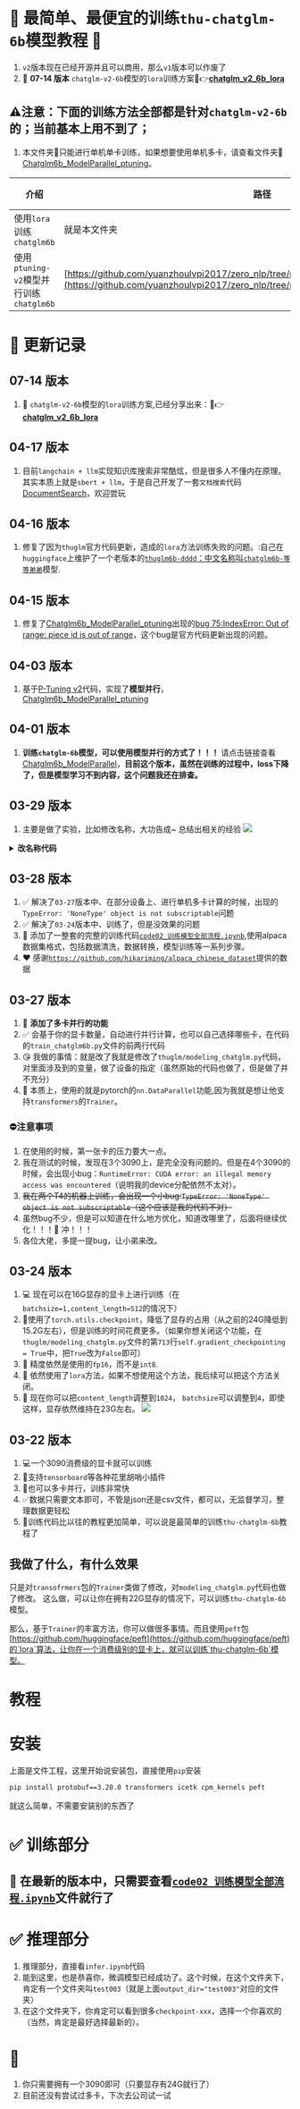 # 🚀 最简单、最便宜的训练`thu-chatglm-6b`模型教程 🎯
1. `v2`版本现在已经开源并且可以商用，那么`v1`版本可以作废了
2. 🎉 **07-14 版本** `chatglm-v2-6b`模型的`lora`训练方案🔗👉[**chatglm_v2_6b_lora**](https://github.com/yuanzhoulvpi2017/zero_nlp/tree/main/chatglm_v2_6b_lora)



## ⚠️注意：下面的训练方法全部都是针对`chatglm-v2-6b`的；当前基本上用不到了；
1. 本文件夹📁只能进行单机单卡训练，如果想要使用单机多卡，请查看文件夹📁[Chatglm6b_ModelParallel_ptuning](https://github.com/yuanzhoulvpi2017/zero_nlp/tree/main/Chatglm6b_ModelParallel_ptuning)。


|介绍|路径|状态|
|------------------|------------------|------------------|
| 使用`lora`训练`chatglm6b`|就是本文件夹| ✅  |
| 使用`ptuning-v2`模型并行训练`chatglm6b`|[https://github.com/yuanzhoulvpi2017/zero_nlp/tree/main/Chatglm6b_ModelParallel_ptuning](https://github.com/yuanzhoulvpi2017/zero_nlp/tree/main/Chatglm6b_ModelParallel_ptuning)| ✅  |


# 📝 更新记录

## **07-14 版本**
1. 🎉 `chatglm-v2-6b`模型的`lora`训练方案,已经分享出来：🔗👉[**chatglm_v2_6b_lora**](https://github.com/yuanzhoulvpi2017/zero_nlp/tree/main/chatglm_v2_6b_lora)


## **04-17 版本**
1. 目前`langchain + llm`实现知识库搜索非常酷炫，但是很多人不懂内在原理。其实本质上就是`sbert + llm`，于是自己开发了一套`文档搜索`代码[DocumentSearch](https://github.com/yuanzhoulvpi2017/DocumentSearch)，欢迎尝玩

## **04-16 版本**
1. 修复了因为`thuglm`官方代码更新，造成的`lora`方法训练失败的问题。:自己在`huggingface`上维护了一个老版本的[`thuglm6b-dddd`：中文名称叫`chatglm6b-等等弟弟`](https://huggingface.co/yuanzhoulvpi/chatglm6b-dddd)模型.

## **04-15 版本**
1. 修复了[Chatglm6b_ModelParallel_ptuning](https://github.com/yuanzhoulvpi2017/zero_nlp/tree/main/Chatglm6b_ModelParallel_ptuning)出现的[bug 75:IndexError: Out of range: piece id is out of range](https://github.com/yuanzhoulvpi2017/zero_nlp/issues/75)，这个bug是官方代码更新出现的问题。

## **04-03 版本**
1. 基于[P-Tuning v2](https://github.com/THUDM/P-tuning-v2)代码，实现了**模型并行**，[Chatglm6b_ModelParallel_ptuning](https://github.com/yuanzhoulvpi2017/zero_nlp/tree/main/Chatglm6b_ModelParallel_ptuning)
## **04-01 版本**
1. **训练`chatglm-6b`模型，可以使用模型并行的方式了！！！** 请点击链接查看[Chatglm6b_ModelParallel](https://github.com/yuanzhoulvpi2017/zero_nlp/tree/main/Chatglm6b_ModelParallel)，**目前这个版本，虽然在训练的过程中，loss下降了，但是模型学习不到内容，这个问题我还在排查。**
## **03-29 版本**
1. 主要是做了实验，比如修改名称，大功告成~ 总结出相关的经验
![](images/showresult0329.png)
<details><summary><b>改名称代码</b></summary>

在文件[`code02_训练模型全部流程.ipynb`](https://github.com/yuanzhoulvpi2017/zero_nlp/blob/main/simple_thu_chatglm6b/code02_%E8%AE%AD%E7%BB%83%E6%A8%A1%E5%9E%8B%E5%85%A8%E9%83%A8%E6%B5%81%E7%A8%8B.ipynb)的`cell-5`代码的前面，创建一个新的`cell`，然后把下面的代码放到这个cell里面

```python

q1 = '''您叫什么名字?
您是谁?
您叫什么名字?这个问题的答案可能会提示出您的名字。
您叫这个名字吗?
您有几个名字?
您最喜欢的名字是什么?
您的名字听起来很好听。
您的名字和某个历史人物有关吗?
您的名字和某个神话传说有关吗?
您的名字和某个地方有关吗?
您的名字和某个运动队有关吗?
您的名字和某个电影或电视剧有关吗?
您的名字和某个作家有关吗?
您的名字和某个动漫角色有关吗?
您的名字和某个节日有关吗?
您的名字和某个动物有关吗?
您的名字和某个历史时期有关吗?
您的名字和某个地理区域有关吗?
您的名字和某个物品有关吗?比如,如果您的名字和铅笔有关,就可以问“您叫什么名字?您是不是用铅笔的人?”
您的名字和某个梦想或目标有关吗?
您的名字和某个文化或传统有关吗?
您的名字和某个电影或电视节目的情节有关吗?
您的名字和某个流行歌手或演员有关吗?
您的名字和某个体育运动员有关吗?
您的名字和某个国际组织有关吗?
您的名字和某个地方的气候或环境有关吗?比如,如果您的名字和春天有关,就可以问“您叫什么名字?春天是不是一种温暖的季节?”
您的名字和某个电影或电视节目的主题有关吗?
您的名字和某个电视节目或电影的角色有关吗?
您的名字和某个歌曲或音乐有关吗?
您叫什么名字?
谁创造了你
'''
q1 = q1.split('\n')
a1 = ["我是良睦路程序员开发的一个人工智能助手", "我是良睦路程序员再2023年开发的AI人工智能助手"]
import random

target_len__ = 6000


d1 = pd.DataFrame({'instruction':[random.choice(q1) for i in range(target_len__)]}).pipe(
    lambda x: x.assign(**{
    'input':'',
    'output':[random.choice(a1) for i in range(target_len__)]
    })
)
d1
alldata = d1.copy()
```
注意：
1. 如果想要覆盖模型老知识，你数据需要重复很多次才行～
2. 文件不要搞错了，使用我最新的代码文件
</details>

## **03-28 版本**
1. ✅ 解决了`03-27`版本中、在部分设备上、进行单机多卡计算的时候，出现的`TypeError: 'NoneType' object is not subscriptable`问题
2. ✅ 解决了`03-24`版本中、训练了，但是没效果的问题
3. 🎯 添加了一整套的完整的训练代码[`code02_训练模型全部流程.ipynb`](https://github.com/yuanzhoulvpi2017/zero_nlp/blob/main/simple_thu_chatglm6b/code02_%E8%AE%AD%E7%BB%83%E6%A8%A1%E5%9E%8B%E5%85%A8%E9%83%A8%E6%B5%81%E7%A8%8B.ipynb),使用alpaca数据集格式，包括数据清洗，数据转换，模型训练等一系列步骤。
4. ❤️ 感谢[`https://github.com/hikariming/alpaca_chinese_dataset`](https://github.com/hikariming/alpaca_chinese_dataset)提供的数据

## **03-27 版本**
1. 🚀 **添加了多卡并行的功能**
2. ✅ 会基于你的显卡数量，自动进行并行计算，也可以自己选择哪些卡，在代码的`train_chatglm6b.py`文件的前两行代码
3. 😘 我做的事情：就是改了我就是修改了`thuglm/modeling_chatglm.py`代码，对里面涉及到的变量，做了设备的指定（虽然原始的代码也做了，但是做了并不充分）
4. 🤗 本质上，使用的就是pytorch的`nn.DataParallel`功能,因为我就是想让他支持`transformers`的`Trainer`。

### ⛔️注意事项
1. 在使用的时候，第一张卡的压力要大一点。
2. 我在测试的时候，发现在3个3090上，是完全没有问题的。但是在4个3090的时候，会出现小bug：`RuntimeError: CUDA error: an illegal memory access was encountered`（说明我的device分配依然不太对）。
3. ~~我在两个T4的机器上训练，会出现一个小bug:`TypeError: 'NoneType' object is not subscriptable`（这个应该是我的代码不对）~~
4. 虽然bug不少，但是可以知道在什么地方优化，知道改哪里了，后面将继续优化！！！🎯 冲！！！
5. 各位大佬，多提一提bug，让小弟来改。

## **03-24 版本**
1. 💻 现在可以在16G显存的显卡上进行训练（在`batchsize=1,content_length=512`的情况下）
2. 🚀使用了`torch.utils.checkpoint`，降低了显存的占用（从之前的24G降低到15.2G左右），但是训练的时间花费更多。（如果你想关闭这个功能，在`thuglm/modeling_chatglm.py`文件的第`713`行`self.gradient_checkpointing = True`中，把`True`改为`False`即可）
3. 🤖 精度依然是使用的`fp16`，而不是`int8`.
4. 💨 依然使用了`lora`方法，如果不想使用这个方法，我后续可以把这个方法关闭。
5. 📣 现在你可以把`content_length`调整到`1024`， `batchsize`可以调整到`4`，即使这样，显存依然维持在23G左右。
![](images/WechatIMG15931.jpeg)

## **03-22 版本**
1. 💻一个3090消费级的显卡就可以训练
2. 🎯支持`tensorboard`等各种花里胡哨小插件
3. 🚀也可以多卡并行，训练非常快
4. ✅数据只需要文本即可，不管是json还是csv文件，都可以，无监督学习，整理数据更轻松
5. 📝训练代码比以往的教程更加简单，可以说是最简单的训练`thu-chatglm-6b`教程了


## 我做了什么，有什么效果
只是对`transofrmers`包的`Trainer`类做了修改，对`modeling_chatglm.py`代码也做了修改。
这么做，可以让你在拥有22G显存的情况下，可以训练`thu-chatglm-6b`模型。

那么，基于`Trainer`的丰富方法，你可以做很多事情。而且使用`peft`包[https://github.com/huggingface/peft](https://github.com/huggingface/peft)的`lora`算法，让你在一个消费级别的显卡上，就可以训练`thu-chatglm-6b`模型。

# 教程




# 安装

上面是文件工程，这里开始说安装包，直接使用`pip`安装

```bash
pip install protobuf==3.20.0 transformers icetk cpm_kernels peft
```

就这么简单，不需要安装别的东西了

# ✅ 训练部分

## 🎯 **在最新的版本中，只需要查看[`code02_训练模型全部流程.ipynb`](https://github.com/yuanzhoulvpi2017/zero_nlp/blob/main/simple_thu_chatglm6b/code02_%E8%AE%AD%E7%BB%83%E6%A8%A1%E5%9E%8B%E5%85%A8%E9%83%A8%E6%B5%81%E7%A8%8B.ipynb)文件就行了**


# ✅ 推理部分
1. 推理部分，直接看`infer.ipynb`代码
2. 能到这里，也是恭喜你，微调模型已经成功了。这个时候，在这个文件夹下，肯定有一个文件夹叫`test003`（就是上面`output_dir="test003"`对应的文件夹）
3. 在这个文件夹下，你肯定可以看到很多`checkpoint-xxx`，选择一个你喜欢的（当然，肯定是最好选择最新的）。



# 🎯
1. 你只需要拥有一个3090即可（只要显存有24G就行了）
2. 目前还没有尝试过多卡，下次去公司试一试

